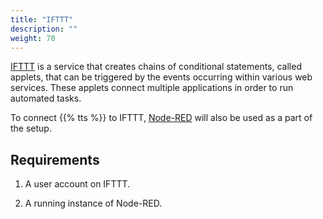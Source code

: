 ```yaml
---
title: "IFTTT"
description: ""
weight: 70
---
```


[IFTTT](https://ifttt.com/) is a service that creates chains of conditional statements, called applets, that can be triggered by the events occurring within various web services. These applets connect multiple applications in order to run automated tasks.

<!--more-->

To connect {{% tts %}} to IFTTT, [Node-RED](https://nodered.org/) will also be used as a part of the setup.

## Requirements

1. A user account on IFTTT.

2. A running instance of Node-RED.
